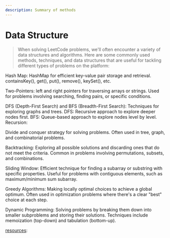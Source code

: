 ```yaml
---
description: Summary of methods
---
```


# Data Structure

> When solving LeetCode problems, we'll often encounter a variety of data structures and algorithms. Here are some commonly used methods, techniques, and data structures that are useful for tackling different types of problems on the platform:



Hash Map: HashMap for efficient key-value pair storage and retrieval. containsKey(), get(), put(), remove(), keySet(), etc.

Two-Pointers: left and right pointers for traversing arrays or strings. Used for problems involving searching, finding pairs, or specific conditions.

DFS (Depth-First Search) and BFS (Breadth-First Search): Techniques for exploring graphs and trees. DFS: Recursive approach to explore deeper nodes first. BFS: Queue-based approach to explore nodes level by level. Recursion:

Divide and conquer strategy for solving problems. Often used in tree, graph, and combinatorial problems.

Backtracking: Exploring all possible solutions and discarding ones that do not meet the criteria. Common in problems involving permutations, subsets, and combinations.

Sliding Window: Efficient technique for finding a subarray or substring with specific properties. Useful for problems with contiguous elements, such as maximum/minimum sum subarray.

Greedy Algorithms: Making locally optimal choices to achieve a global optimum. Often used in optimization problems where there's a clear "best" choice at each step.

Dynamic Programming: Solving problems by breaking them down into smaller subproblems and storing their solutions. Techniques include memoization (top-down) and tabulation (bottom-up).

[resources](https://mnunknown.gitbook.io/algorithm-notes/binary\_tree/530\_tree):
